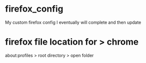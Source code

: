 # firefox_config
My custom firefox config I eventually will complete and then update

# firefox file location for > chrome
about:profiles > root directory > open folder
